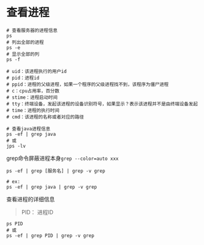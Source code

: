 # 查看进程

```shell
# 查看服务器的进程信息
ps
# 列出全部的进程
ps -e  
# 显示全部的列
ps -f  

# uid：该进程执行的用户id  
# pid：进程id  
# ppid：进程的父级进程，如果一个程序的父级进程找不到，该程序为僵尸进程  
# c：cpu占用率，百分数  
# stime：进程启动时间  
# tty：终端设备，发起该进程的设备识别符号，如果显示？表示该进程并不是由终端设备发起  
# time：进程的执行时间  
# cmd：该进程的名称或者对应的路径

# 查看java进程信息
ps -ef | grep java
# 或 
jps -lv
```

grep命令屏蔽进程本身`grep --color=auto xxx`

```shell
ps -ef | grep [服务名] | grep -v grep

# ex:
ps -ef | grep java | grep -v grep
```

查看进程的详细信息

> PID： 进程ID

```shell
ps PID
# 或
ps -ef | grep PID | grep -v grep
```
